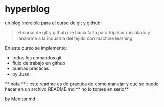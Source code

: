 # hyperblog
un blog increible para el curso de git y github
>El curso de git y github me hacia falta para triplicar mi salario y lanzarme a la industria del tejido con machine learning

En este curso se implemento:
* todos los comandos git
* flujo de trabajo en github
* buenas practicas
* by Juan.

** nota ** : este readme es de practica de como manejar y que se puede hacer en un archivo README.md ** no lo tomes en serio**

by Meditor.md